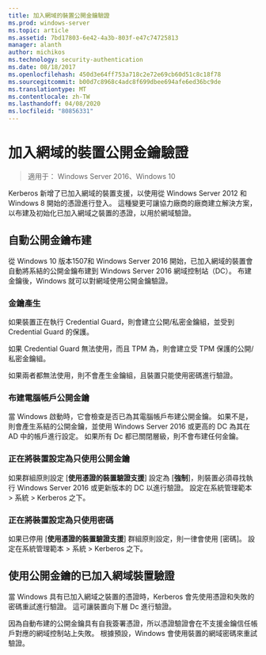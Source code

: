```yaml
---
title: 加入網域的裝置公開金鑰驗證
ms.prod: windows-server
ms.topic: article
ms.assetid: 7bd17803-6e42-4a3b-803f-e47c74725813
manager: alanth
author: michikos
ms.technology: security-authentication
ms.date: 08/18/2017
ms.openlocfilehash: 450d3e64ff753a718c2e72e69cb60d51c8c18f78
ms.sourcegitcommit: b00d7c8968c4adc8f699dbee694afe6ed36bc9de
ms.translationtype: MT
ms.contentlocale: zh-TW
ms.lasthandoff: 04/08/2020
ms.locfileid: "80856331"
---
```

# <a name="domain-joined-device-public-key-authentication"></a>加入網域的裝置公開金鑰驗證

>適用于： Windows Server 2016、Windows 10

Kerberos 新增了已加入網域的裝置支援，以使用從 Windows Server 2012 和 Windows 8 開始的憑證進行登入。 這種變更可讓協力廠商的廠商建立解決方案，以布建及初始化已加入網域之裝置的憑證，以用於網域驗證。 

## <a name="automatic-public-key-provisioning"></a>自動公開金鑰布建

從 Windows 10 版本1507和 Windows Server 2016 開始，已加入網域的裝置會自動將系結的公開金鑰布建到 Windows Server 2016 網域控制站（DC）。 布建金鑰後，Windows 就可以對網域使用公開金鑰驗證。

### <a name="key-generation"></a>金鑰產生
如果裝置正在執行 Credential Guard，則會建立公開/私密金鑰組，並受到 Credential Guard 的保護。 

如果 Credential Guard 無法使用，而且 TPM 為，則會建立受 TPM 保護的公開/私密金鑰組。 

如果兩者都無法使用，則不會產生金鑰組，且裝置只能使用密碼進行驗證。

### <a name="provisioning-computer-account-public-key"></a>布建電腦帳戶公開金鑰
當 Windows 啟動時，它會檢查是否已為其電腦帳戶布建公開金鑰。 如果不是，則會產生系結的公開金鑰，並使用 Windows Server 2016 或更高的 DC 為其在 AD 中的帳戶進行設定。 如果所有 Dc 都已關閉層級，則不會布建任何金鑰。

### <a name="configuring-device-to-only-use-public-key"></a>正在將裝置設定為只使用公開金鑰
如果群組原則設定 [**使用憑證的裝置驗證支援**] 設定為 [**強制**]，則裝置必須尋找執行 Windows Server 2016 或更新版本的 DC 以進行驗證。 設定在系統管理範本 > 系統 > Kerberos 之下。

### <a name="configuring-device-to-only-use-password"></a>正在將裝置設定為只使用密碼
如果已停用 [**使用憑證的裝置驗證支援**] 群組原則設定，則一律會使用 [密碼]。 設定在系統管理範本 > 系統 > Kerberos 之下。

## <a name="domain-joined-device-authentication-using-public-key"></a>使用公開金鑰的已加入網域裝置驗證
當 Windows 具有已加入網域之裝置的憑證時，Kerberos 會先使用憑證和失敗的密碼重試進行驗證。 這可讓裝置向下層 Dc 進行驗證。

因為自動布建的公開金鑰具有自我簽署憑證，所以憑證驗證會在不支援金鑰信任帳戶對應的網域控制站上失敗。 根據預設，Windows 會使用裝置的網域密碼來重試驗證。


